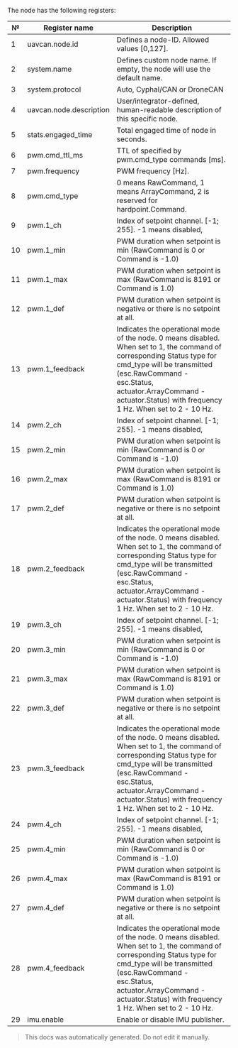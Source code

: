 The node has the following registers:

| №  | Register name           | Description |
| -- | ----------------------- | ----------- |
|  1 | uavcan.node.id          | Defines a node-ID. Allowed values [0,127]. |
|  2 | system.name             | Defines custom node name. If empty, the node will use the default name. |
|  3 | system.protocol         | Auto, Cyphal/CAN or DroneCAN |
|  4 | uavcan.node.description | User/integrator-defined, human-readable description of this specific node. |
|  5 | stats.engaged_time      | Total engaged time of node in seconds. |
|  6 | pwm.cmd_ttl_ms          | TTL of specified by pwm.cmd_type commands [ms]. |
|  7 | pwm.frequency           | PWM frequency [Hz]. |
|  8 | pwm.cmd_type            | 0 means RawCommand, 1 means ArrayCommand, 2 is reserved for hardpoint.Command. |
|  9 | pwm.1_ch                | Index of setpoint channel. [-1; 255]. -1 means disabled, |
|  10 | pwm.1_min               | PWM duration when setpoint is min (RawCommand is 0 or Command is -1.0) |
|  11 | pwm.1_max               | PWM duration when setpoint is max (RawCommand is 8191 or Command is 1.0) |
|  12 | pwm.1_def               | PWM duration when setpoint is negative or there is no setpoint at all. |
|  13 | pwm.1_feedback          | Indicates the operational mode of the node. 0 means disabled. When set to 1, the command of corresponding Status type for cmd_type will be transmitted (esc.RawCommand - esc.Status, actuator.ArrayCommand - actuator.Status) with frequency 1 Hz. When set to 2 - 10 Hz. |
|  14 | pwm.2_ch                | Index of setpoint channel. [-1; 255]. -1 means disabled, |
|  15 | pwm.2_min               | PWM duration when setpoint is min (RawCommand is 0 or Command is -1.0) |
|  16 | pwm.2_max               | PWM duration when setpoint is max (RawCommand is 8191 or Command is 1.0) |
|  17 | pwm.2_def               | PWM duration when setpoint is negative or there is no setpoint at all. |
|  18 | pwm.2_feedback          | Indicates the operational mode of the node. 0 means disabled. When set to 1, the command of corresponding Status type for cmd_type will be transmitted (esc.RawCommand - esc.Status, actuator.ArrayCommand - actuator.Status) with frequency 1 Hz. When set to 2 - 10 Hz. |
|  19 | pwm.3_ch                | Index of setpoint channel. [-1; 255]. -1 means disabled, |
|  20 | pwm.3_min               | PWM duration when setpoint is min (RawCommand is 0 or Command is -1.0) |
|  21 | pwm.3_max               | PWM duration when setpoint is max (RawCommand is 8191 or Command is 1.0) |
|  22 | pwm.3_def               | PWM duration when setpoint is negative or there is no setpoint at all. |
|  23 | pwm.3_feedback          | Indicates the operational mode of the node. 0 means disabled. When set to 1, the command of corresponding Status type for cmd_type will be transmitted (esc.RawCommand - esc.Status, actuator.ArrayCommand - actuator.Status) with frequency 1 Hz. When set to 2 - 10 Hz. |
|  24 | pwm.4_ch                | Index of setpoint channel. [-1; 255]. -1 means disabled, |
|  25 | pwm.4_min               | PWM duration when setpoint is min (RawCommand is 0 or Command is -1.0) |
|  26 | pwm.4_max               | PWM duration when setpoint is max (RawCommand is 8191 or Command is 1.0) |
|  27 | pwm.4_def               | PWM duration when setpoint is negative or there is no setpoint at all. |
|  28 | pwm.4_feedback          | Indicates the operational mode of the node. 0 means disabled. When set to 1, the command of corresponding Status type for cmd_type will be transmitted (esc.RawCommand - esc.Status, actuator.ArrayCommand - actuator.Status) with frequency 1 Hz. When set to 2 - 10 Hz. |
|  29 | imu.enable              | Enable or disable IMU publisher. |

> This docs was automatically generated. Do not edit it manually.

